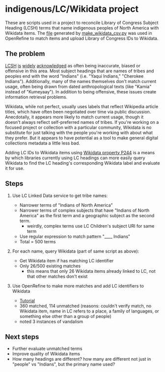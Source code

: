 # indigenous/LC/Wikidata project

These are scripts used in a project to reconcile Library of Congress Subject Heading (LCSH) terms that name indigenous peoples of North America with Wikidata items. The [file](https://github.com/ngeraci/indigenous-lc-wikidata/blob/master/data/lcsh_wikidata.csv) generated by [make_wikidata_csv.py](https://github.com/ngeraci/indigenous-lc-wikidata/blob/master/make_wikidata_csv.py) was used in OpenRefine to match items and upload Library of Congress IDs to Wikidata.

## The problem
[LCSH](https://commons.pacificu.edu/libfac/6/) [is](https://harvest.usask.ca/handle/10388/383) [widely](https://www.tandfonline.com/doi/abs/10.1080/01639374.2017.1382641?journalCode=wccq20) [acknowledged](https://www.tandfonline.com/doi/abs/10.1080/01639374.2015.1010113?casa_token=fi3nnxjroSQAAAAA:V_S7Zbjauo3MDanEFDIhf-RiJs52EN0mzMdIoa3RUveLk0_2xsqXrRq2CYQPOwmOf895p5jq_K3sZQ]) as often being inaccurate, biased or offensive in this area. Most subject headings that are names of tribes and peoples end with the word "Indians" (i.e. "Yaqui Indians," "Cherokee Indians"). Additionally, many of the names themselves don't match current usage, often being drawn from dated anthropological texts (like "Kamia" instead of "Kumeyaay"). In addition to being offensive, these issues create information retrieval problems.

Wikidata, while not perfect, usually uses labels that reflect Wikipedia article titles, which have often been negotiated over time via public discussion. Anecdotally, it appears more likely to match current usage, though it doesn't always reflect self-preferred names of tribes. If you're working on a focused project or collection with a particular community, Wikidata is no substitute for just talking with the people you're working with about what they prefer. But it appears to have potential as a tool to make general digital collections metadata a little less bad.

Adding LC IDs to Wikidata items using [Wikidata property P244](https://www.wikidata.org/wiki/Property:P244) is a means by which libraries currently using LC headings can more easily query Wikidata to find the LC heading's corresponding Wikidata label and evaluate it for use.

## Steps
1. Use LC Linked Data service to get tribe names:
	* Narrower terms of "Indians of North America"
	* Narrower terms of complex subjects that have "Indians of North America"
	as the first term and a geographic subject as the second term.
		* weirdly, complex terms use LC Children's subject URI for same term
	* Use regular expression to match pattern "____ Indians"
	* Total = 500 terms

2. For each name, query Wikidata (part of same script as above):
	* Get Wikidata item if has matching LC identifier
	* Only 26/500 existing matches
		* this means that only 26 Wikidata items already linked to LC, not that other matches don't exist

3. Use OpenRefine to make more matches and add LC identifiers to Wikidata
	* [Tutorial](https://www.wikidata.org/wiki/Wikidata:Tools/OpenRefine/Editing/Tutorials/Video)
	* 360 matched, 114 unmatched (reasons: couldn't verify match,
	no Wikidata item, name in LC refers to a place, a family of languages, or something else other than a group of people)
	* noted 3 instances of vandalism

## Next steps
* Further evaluate unmatched terms
* Improve quality of Wikidata items
* How many headings are different? how many are different not just in "people" vs "Indians", but the primary name used?